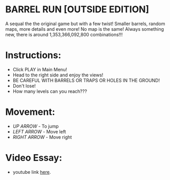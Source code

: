 # BARREL RUN [OUTSIDE EDITION]
A sequal the the original game but with a few twist! Smaller barrels, random maps, more details and even more! No map is the same! Always something new, there is around 1,353,366,092,800 combinations!!!

# Instructions:
- Click PLAY in Main Menu!
- Head to the right side and enjoy the views!
- BE CAREFUL WITH BARRELS OR TRAPS OR HOLES IN THE GROUND!
- Don't lose!
- How many levels can you reach???

# Movement:
- *UP ARROW* - To jump
- *LEFT ARROW* - Move left
- *RIGHT ARROW* - Move right

# Video Essay:
- youtube link [here](https://youtu.be/SbXJZibn5wQ).
